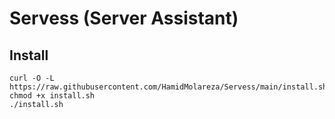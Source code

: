 # Servess (Server Assistant)

## Install

    curl -O -L https://raw.githubusercontent.com/HamidMolareza/Servess/main/install.sh
    chmod +x install.sh
    ./install.sh
